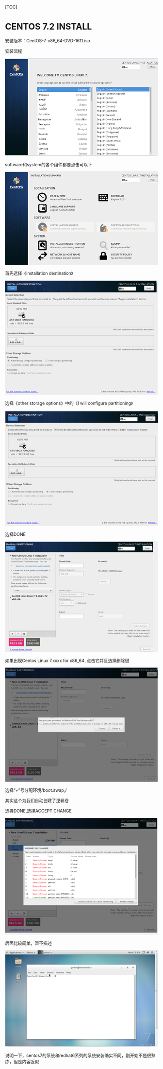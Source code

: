 [TOC]

# CENTOS 7.2 INSTALL 

安装版本：CentOS-7-x86_64-DVD-1611.iso

安装流程

![img](../img_src/222174672650419594b3f4fcb3e62d11/clipboard.png)

software和system的各个组件都要点击可以下

![img](../img_src/873e7a28148a4b519d0b83a1f05aabf1/clipboard.png)

首先选择《installation destination》

![img](../img_src/392b09255e4f4fa2a641c641c5c5a0a3/clipboard.png)

选择《other storage options》中的《I will configure partitioning》

![img](../img_src/2905b6d17d8349a7b18c22d3bb4ea741/clipboard.png)

选择DONE

![img](../img_src/ebf33db32d394dbfa7e886b01d2f2959/clipboard.png)

如果出现Centos Linux 7.xxxx for x86_64 ,点击它并且选择删除键

![img](../img_src/ed5bb9163f9c4852a58da4b5b8625d72/clipboard.png)

选择“+”号分配环境/boot.swap,/

其实这个为我们自动创建了逻辑卷

选择DONE,选择ACCEPT CHANGE

![img](../img_src/88e5b46ff28b4d25be7fd631fc848757/clipboard.png)

后面比较简单，暂不描述

![img](../img_src/7aef1ecc6fae45569dc1ab915f9d3231/clipboard.png)

说明一下，centos7的系统和redhat6系列的系统安装确实不同，刚开始不是很熟练，但是内容近似